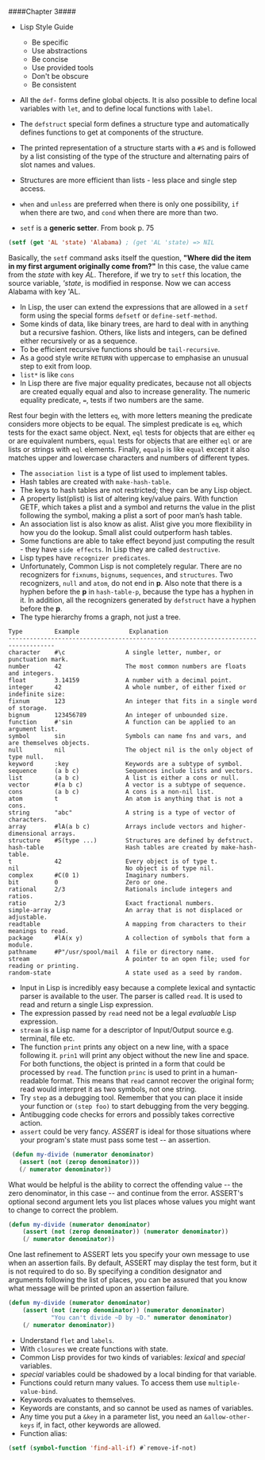 ####Chapter 3####

- Lisp Style Guide
  * Be specific
  * Use abstractions
  * Be concise
  * Use provided tools
  * Don't be obscure
  * Be consistent

- All the `def-` forms define global objects. It is also possible to define local variables
with `let`, and to define local functions with `label`.
- The `defstruct` special form defines a structure type and automatically defines functions
to get at components of the structure.
- The printed representation of a structure starts with a `#S` and is followed by a list
consisting of the type of the structure and alternating pairs of slot names and values.
- Structures are more efficient than lists - less place and single step access.
- `when` and `unless` are preferred when there is only one possibility, `if` when there are
two, and `cond` when there are more than two.
- `setf` is a **generic setter**. From book p. 75
``` cl
(setf (get 'AL 'state) 'Alabama) ; (get 'AL 'state) => NIL
```
Basically, the `setf` command asks itself the question,
**"Where did the item in my first argument originally come from?"**
In this case, the value came from the *state* with key *AL*. Therefore, if we try to `setf` this location,
the source variable, *'state*, is modified in response. Now we can access Alabama with key 'AL.
- In Lisp, the user can extend the expressions that are allowed in a `setf` form using the
special forms `defsetf` or `define-setf-method`.
- Some kinds of data, like binary trees, are hard to deal with in anything but a
recursive fashion. Others, like lists and integers, can be defined either recursively or as
a sequence.
- To be efficient recursive functions should be `tail-recursive`.
- As a good style write `RETURN` with uppercase to emphasise an unusual step to exit from
loop.
- `list*` is like `cons`
- In Lisp there are five major equality predicates, because not all objects are created
equally equal and also to increase generality. The numeric equality predicate, `=`, tests
if two numbers are the same.

Rest four begin with the letters `eq`, with more letters meaning the predicate considers
more objects to be equal. The simplest predicate is `eq`, which tests for the exact same
object. Next, `eql` tests for objects that are either `eq` or are equivalent numbers,
`equal` tests for objects that are either `eql` or are lists or strings with `eql`
elements. Finally, `equalp` is like `equal` except it also matches upper and lowercase
characters and numbers of different types.
- The `association list` is a type of list used to implement tables.
- Hash tables are created with `make-hash-table`.
- The keys to hash tables are not restricted; they can be any Lisp object.
- A property list(plist) is list of altering key/value pairs.
With function GETF, which takes a plist and a symbol and returns the value in the plist
following the symbol, making a plist a sort of poor man’s hash table.
- An association list is also know as alist.
Alist give you more flexibility in how you do the lookup. Small alist could outperform
hash tables.
- Some functions are able to take effect beyond just computing the result - they have
`side effects`. In Lisp they are called `destructive`.
- Lisp types have `recognizer predicates`.
- Unfortunately, Common Lisp is not completely regular. There are no recognizers
for `fixnums`, `bignums`, `sequences`, and `structures`. Two recognizers, `null` and `atom`,
do not end in **p**. Also note that there is a hyphen before the **p** in `hash-table-p`,
because the type has a hyphen in it. In addition, all the recognizers generated by
`defstruct` have a hyphen before the **p**.
- The type hierarchy froms a graph, not just a tree.

```
Type         Example              Explanation
-----------------------------------------------------------------------------------
character    #\c                 A single letter, number, or punctuation mark.
number       42                  The most common numbers are floats and integers.
float        3.14159             A number with a decimal point.
integer      42                  A whole number, of either fixed or indefinite size:
fixnum       123                 An integer that fits in a single word of storage.
bignum       123456789           An integer of unbounded size.
function     #'sin               A function can be applied to an argument list.
symbol       sin                 Symbols can name fns and vars, and are themselves objects.
null         nil                 The object nil is the only object of type null.
keyword      :key                Keywords are a subtype of symbol.
sequence     (a b c)             Sequences include lists and vectors.
list         (a b c)             A list is either a cons or null.
vector       #(a b c)            A vector is a subtype of sequence.
cons         (a b c)             A cons is a non-nil list.
atom         t                   An atom is anything that is not a cons.
string       "abc"               A string is a type of vector of characters.
array        #lA(a b c)          Arrays include vectors and higher-dimensional arrays.
structure    #S(type ...)        Structures are defined by defstruct.
hash-table                       Hash tables are created by make-hash-table.
t            42                  Every object is of type t.
nil                              No object is of type nil.
complex      #C(0 1)             Imaginary numbers.
bit          0                   Zero or one.
rational     2/3                 Rationals include integers and ratios.
ratio        2/3                 Exact fractional numbers.
simple-array                     An array that is not displaced or adjustable.
readtable                        A mapping from characters to their meanings to read.
package      #lA(x y)            A collection of symbols that form a module.
pathname     #P"/usr/spool/mail  A file or directory name.
stream                           A pointer to an open file; used for reading or printing.
random-state                     A state used as a seed by random.
```

- Input in Lisp is incredibly easy because a complete lexical and syntactic parser is
available to the user. The parser is called `read`. It is used to read and return a single
Lisp expression.
- The expression passed by `read` need not be a legal _evaluable_ Lisp expression.
- `stream` is a Lisp name for a descriptor of Input/Output source e.g. terminal, file etc.
- The function `print` prints any object on a new line, with a space following it. `prin1`
will print any object without the new line and space. For both functions, the object is
printed in a form that could be processed by `read`. The function `princ` is used to print
in a human-readable format. This means that `read` cannot recover the original form; read
would interpret it as two symbols, not one string.
- Try `step` as a debugging tool. Remember that you can place it inside your function
or `(step foo)` to start debugging from the very begging.
- Antibugging code checks for errors and possibly takes corrective action.
- `assert` could be very fancy.
*ASSERT* is ideal for those situations where your program's state must pass some test -- an assertion.

``` cl
 (defun my-divide (numerator denominator)
   (assert (not (zerop denominator)))
   (/ numerator denominator))
```
What would be helpful is the ability to correct the offending value -- the zero denominator,
in this case -- and continue from the error. ASSERT's optional second argument lets you list places
whose values you might want to change to correct the problem.

``` cl
(defun my-divide (numerator denominator)
    (assert (not (zerop denominator)) (numerator denominator))
    (/ numerator denominator))
```
One last refinement to ASSERT lets you specify your own message to use when an assertion fails.
By default, ASSERT may display the test form, but it is not required to do so. By specifying a condition
designator and arguments following the list of places, you can be assured that you know what message
will be printed upon an assertion failure.

``` cl
(defun my-divide (numerator denominator)
    (assert (not (zerop denominator)) (numerator denominator)
            "You can't divide ~D by ~D." numerator denominator)
    (/ numerator denominator))
```

- Understand `flet` and `labels`.
- With `closures` we create functions with state.
- Common Lisp provides for two kinds of variables: _lexical_ and _special_ variables.
- _special_ variables could be shadowed by a local binding for that variable.
- Functions could return many values. To access them use `multiple-value-bind`.
- Keywords evaluates to themselves.
- Keywords are constants, and so cannot be used as names of variables.
- Any time you put a `&key` in a parameter list, you need an `&allow-other-keys` if, in
fact, other keywords are allowed.
- Function alias:
``` cl
(setf (symbol-function 'find-all-if) #`remove-if-not)
```
